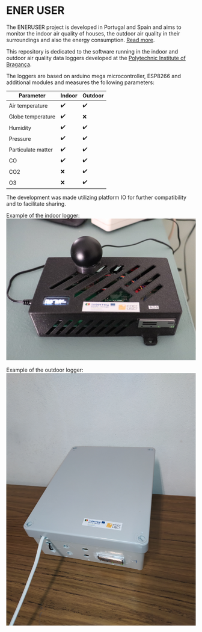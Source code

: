 # ENER USER

The ENERUSER project is developed in Portugal and Spain and aims to monitor the indoor air quality of houses, the outdoor air quality in their surroundings and also the energy consumption. [Read more](https://www.eneruser.com/).  


This repository is dedicated to the software running in the indoor and outdoor air quality data loggers developed at the [Polytechnic Institute of Bragança](http://portal3.ipb.pt/index.php/en/ipben/home).

The loggers are based on arduino mega microcontroller, ESP8266 and additional modules and measures the following parameters:  

| Parameter | Indoor | Outdoor|
|-----------|--------|--------|
|Air temperature|:heavy_check_mark:|:heavy_check_mark:|
|Globe temperature|:heavy_check_mark:|:x:|
|Humidity|:heavy_check_mark:|:heavy_check_mark:|
|Pressure|:heavy_check_mark:|:heavy_check_mark:|
|Particulate matter|:heavy_check_mark:|:heavy_check_mark:|
|CO|:heavy_check_mark:|:heavy_check_mark:|
|CO2|:x:|:heavy_check_mark:|
|O3|:x:|:heavy_check_mark:|

The development was made utilizing platform IO for further compatibility and to facilitate sharing.

Example of the indoor logger:  
![Indoor logger](/img/indoor.jpg)

Example of the outdoor logger:  
![Outdoor logger](/img/outdoor.jpg)